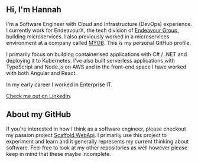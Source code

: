 ## Hi, I'm Hannah

I'm a Software Engineer with Cloud and Infrastructure (DevOps) experience. I currently work for EndeavourX, the tech division of [Endeavour Group](https://endeavourgroup.com.au), building microservices. I also previously worked in a microservices environment at a company called [MYOB](https://www.myob.com). This is my personal GitHub profile.

I primarily focus on building containerised applications with C# / .NET and deploying it to Kubernetes. I've also built serverless applications with TypeScript and Node.js on AWS and in the front-end space I have worked with both Angular and React.

In my early career I worked in Enterprise IT.

[Check me out on LinkedIn](https://www.linkedin.com/in/hannahchan1).

## About my GitHub

If you're interested in how I think as a software engineer, please checkout my passion project [Scaffold.WebApi](https://github.com/hannahchan/Scaffold.WebApi). I primarily use this project to experiment and learn and it generally represents my current thinking about software. Feel free to look at my other repositories as well however please keep in mind that these maybe incomplete.
